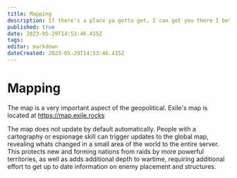 ```yaml
---
title: Mapping
description: If there's a place ya gotta get, I can get you there I bet!
published: true
date: 2023-05-29T14:53:46.415Z
tags: 
editor: markdown
dateCreated: 2023-05-29T14:53:46.415Z
---
```


# Mapping
The map is a very important aspect of the geopolitical. Exile's map is located at https://map.exile.rocks

The map does not update by default automatically. People with a cartography or espionage skill can trigger updates to the global map, revealing whats changed in a small area of the world to the entire server. This protects new and forming nations from raids by more powerful territories, as well as adds additional depth to wartime, requiring additional effort to get up to date information on enemy placement and structures.